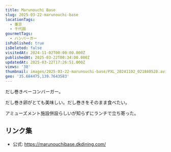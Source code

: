 ```yaml
---
title: Marunouchi Base
slug: 2025-03-22-marunouchi-base
locationTags:
  - 東京
  - 千代田
gourmetTags:
  - ハンバーガー
isPublished: true
isDeleted: false
visitedAt: 2024-11-02T00:00:00.000Z
publishedAt: 2025-03-22T00:34:00.000Z
updatedAt: 2025-03-22T17:26:51.000Z
views: '38'
thumbnail: images/2025-03-22-marunouchi-base/PXL_20241102_021840528.avif
geo: '35.684475,139.7643583'
---
```

だし巻きベーコンバーガー。

だし巻き卵がとても美味しい。だし巻きをそのまま食べたい。

アミューズメント施設併設らしいが知らずにランチで立ち寄った。

## リンク集
- 公式: https://marunouchibase.dkdining.com/
